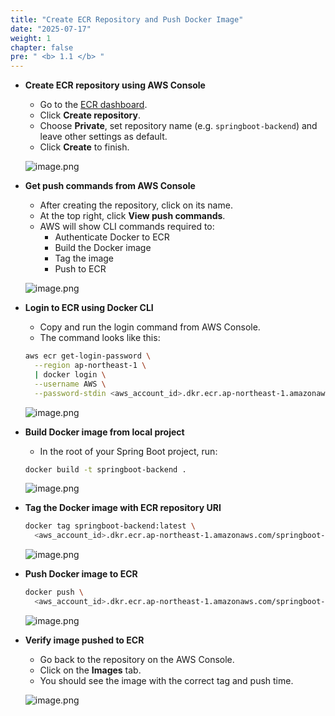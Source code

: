 ```yaml
---
title: "Create ECR Repository and Push Docker Image"
date: "2025-07-17"
weight: 1 
chapter: false
pre: " <b> 1.1 </b> "
---
```


- **Create ECR repository using AWS Console**

    - Go to the [ECR dashboard](https://console.aws.amazon.com/ecr/repositories).
    - Click **Create repository**.
    - Choose **Private**, set repository name (e.g. `springboot-backend`) and leave other settings as default.
    - Click **Create** to finish.

    ![image.png](/images/deploy_backend_ecr/create_repo.png)

- **Get push commands from AWS Console**

    - After creating the repository, click on its name.
    - At the top right, click **View push commands**.
    - AWS will show CLI commands required to:
        - Authenticate Docker to ECR
        - Build the Docker image
        - Tag the image
        - Push to ECR

    ![image.png](/images/deploy_backend_ecr/view_push_cmd.png)

- **Login to ECR using Docker CLI**

    - Copy and run the login command from AWS Console.
    - The command looks like this:

    ```bash
    aws ecr get-login-password \
      --region ap-northeast-1 \
      | docker login \
      --username AWS \
      --password-stdin <aws_account_id>.dkr.ecr.ap-northeast-1.amazonaws.com
    ```

    ![image.png](/images/deploy_backend_ecr/login_ecr.png)

- **Build Docker image from local project**

    - In the root of your Spring Boot project, run:

    ```bash
    docker build -t springboot-backend .
    ```

    ![image.png](/images/deploy_backend_ecr/build_image.png)

- **Tag the Docker image with ECR repository URI**

    ```bash
    docker tag springboot-backend:latest \
      <aws_account_id>.dkr.ecr.ap-northeast-1.amazonaws.com/springboot-backend:latest
    ```

    ![image.png](/images/deploy_backend_ecr/tag_image.png)

- **Push Docker image to ECR**

    ```bash
    docker push \
      <aws_account_id>.dkr.ecr.ap-northeast-1.amazonaws.com/springboot-backend:latest
    ```

    ![image.png](/images/deploy_backend_ecr/push_image.png)

- **Verify image pushed to ECR**

    - Go back to the repository on the AWS Console.
    - Click on the **Images** tab.
    - You should see the image with the correct tag and push time.

    ![image.png](/images/deploy_backend_ecr/ecr_result.png)
